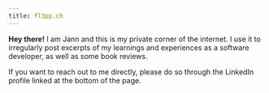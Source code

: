 ```yaml
---
title: fl3pp.ch
---
```


**Hey there!** I am Jann and this is my private corner of the internet. I use it to irregularly post excerpts of my learnings and experiences as a software developer, as well as some book reviews.

If you want to reach out to me directly, please do so through the LinkedIn profile linked at the bottom of the page.
